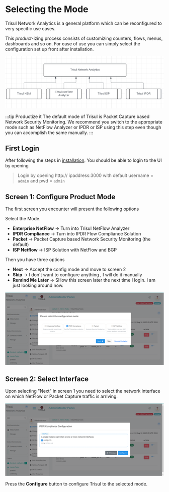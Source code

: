 # Selecting the  Mode

Trisul Network Analytics is a general platform which can be reconfigured to very specific use cases.  

This *product*-izing process consists of customizing counters, flows, menus, dashboards and so on. For ease of use you can simply select the configuration set up front after installation.


![product](images/platform-products.png)


:::tip Productize it
The default mode of Trisul is Packet Capture based Network Security Monitoring. We recommend you switch to the appropriate mode such as NetFlow Analyzer or IPDR or ISP using this step even though you can accomplish the same manually.
:::

## First Login


After following the steps in [installation](doinstall). You should be able to login to the UI by opening 

> Login by opening http:// ipaddress:3000 with default username = `admin` and pwd = `admin` 

## Screen 1: Configure Product Mode

The first screen you encounter will present the following options

Select the Mode.

* **Enterprise NetFlow**  &rarr;  Turn into Trisul NetFlow Analyzer
* **IPDR Compliance** &rarr; Turn into IPDR Flow Compliance Solution
* **Packet** &rarr;  Packet Capture based Network Security Monitoring (the default)
* **ISP Netflow** &rarr;  ISP Solution with NetFlow and BGP 

Then you have three options  

* **Next** &rarr;  Accept the config mode and move to screen 2
* **Skip** &rarr;  I don't want to configure anything , I will do it manually
* **Remind Me Later** &rarr;  SHow this screen later the next time I login. I am just looking around now. 


![select product mode](images/config_mode.png)



## Screen 2: Select Interface

Upon selecting "Next" in screen 1 you need to select the network interface on which NetFlow or Packet Capture traffic is arriving. 

![select interface](images/select_interface.png)


Press the **Configure** button to configure Trisul to the selected mode. 










